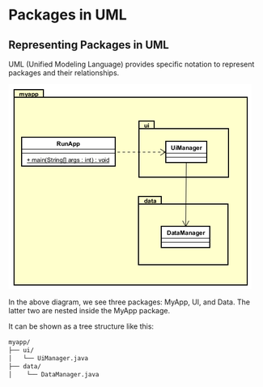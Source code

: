# Packages in UML

## Representing Packages in UML

UML (Unified Modeling Language) provides specific notation to represent packages and their relationships. 


![](Resources/Packages.png)

In the above diagram, we see three packages: MyApp, UI, and Data. The latter two are nested inside the MyApp package.

It can be shown as a tree structure like this:

```
myapp/
├── ui/
│   └── UiManager.java
├── data/
│    └── DataManager.java
```	